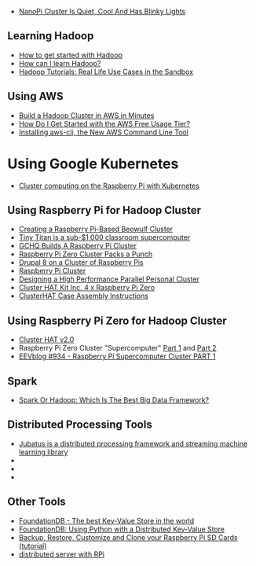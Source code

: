 * [NanoPi Cluster Is Quiet, Cool And Has Blinky Lights](https://hackaday.com/2018/07/05/nanopi-cluster-is-quiet-cool-and-has-blinky-lights/)

## Learning Hadoop
* [How to get started with Hadoop](http://bigdatastudio.com/tag/best-way-to-learn-hadoop)
* [How can I learn  Hadoop?](http://bigdatastudio.com/hadoop)
* [Hadoop Tutorials: Real Life Use Cases in the Sandbox](http://hortonworks.com/blog/hadoop-tutorials-real-life-use-cases-in-the-sandbox)

## Using AWS
* [Build a Hadoop Cluster in AWS in Minutes](https://dzone.com/articles/automate-building-hadoop-cluster-in-aws?edition=244486&utm_source=DailyDigest&utm_medium=email&utm_campaign=dd2016-11-30)
* [How Do I Get Started with the AWS Free Usage Tier?](http://docs.aws.amazon.com/gettingstarted/latest/awsgsg-intro/gsg-aws-free-tier.html)
* [Installing aws-cli, the New AWS Command Line Tool](http://alestic.com/2013/08/awscli)

# Using Google Kubernetes
* [Cluster computing on the Raspberry Pi with Kubernetes](https://opensource.com/life/16/2/build-a-kubernetes-cloud-with-raspberry-pi)

## Using Raspberry Pi for Hadoop Cluster
* [Creating a Raspberry Pi-Based Beowulf Cluster](http://coen.boisestate.edu/ece/files/2013/05/Creating.a.Raspberry.Pi-Based.Beowulf.Cluster_v2.pdf)
* [Tiny Titan is a sub-$1,000 classroom supercomputer](http://tinytitan.github.io/)
* [GCHQ Builds A Raspberry Pi Cluster](http://www.i-programmer.info/news/91-hardware/8385-gchq-builds-a-raspberry-pi-cluster.html)
* [Raspberry Pi Zero Cluster Packs a Punch](https://hackaday.com/2016/01/25/raspberry-pi-zero-cluster-packs-a-punch/#more-187972)
* [Drupal 8 on a Cluster of Raspberry Pis](http://www.pidramble.com/)
* [Raspberry Pi Cluster](http://likemagicappears.com/projects/raspberry-pi-cluster/)
* [Designing a High Performance Parallel Personal Cluster](http://hackaday.com/2016/05/09/designing-a-high-performance-parallel-personal-cluster/)
* [Cluster HAT Kit Inc. 4 x Raspberry Pi Zero](https://www.modmypi.com/raspberry-pi/iousbanalogue-expansion-1028/interfacing-1080/cluster-hat-kit-inc.-4-x-raspberry-pi-zero/?search=Cluster%20HAT)
* [ClusterHAT Case Assembly Instructions](https://www.modmypi.com/blog/clusterhat-case-assembly-instructions)

## Using Raspberry Pi Zero for Hadoop Cluster
* [Cluster HAT v2.0](https://shop.pimoroni.com/products/cluster-hat)
* Raspberry Pi Zero Cluster "Supercomputer" [Part 1](https://youtu.be/HsIFWk_QHoc) and [Part 2](https://youtu.be/ddrTDCdlYDE)
* [EEVblog #934 - Raspberry Pi Supercomputer Cluster PART 1](https://www.youtube.com/watch?v=KI7YLXhovb8&feature=em-uploademail)

## Spark
* [Spark Or Hadoop: Which Is The Best Big Data Framework?](https://www.linkedin.com/pulse/spark-hadoop-which-best-big-data-framework-chaaranpall-lambba?trk=eml-b2_content_ecosystem_digest-recommended_articles-103-null&midToken=AQFNblHgIt9-6A&fromEmail=fromEmail&ut=0pSjPikaB8JD81)

## Distributed Processing Tools
* [Jubatus is a distributed processing framework and streaming machine learning library](http://jubat.us/en/)
* []()
* []()
* []()

## Other Tools
* [FoundationDB - The best Key-Value Store in the world](https://foundationdb.com/)
* [FoundationDB: Using Python with a Distributed Key-Value Store](https://www.youtube.com/watch?v=G293P7UGnAY&feature=youtu.be)
* [Backup, Restore, Customize and Clone your Raspberry Pi SD Cards (tutorial)](http://sysmatt.blogspot.com/2014/08/backup-restore-customize-and-clone-your.html)
* [distributed server with RPi](https://hackaday.io/project/1002-distributed-server-with-rpi)
